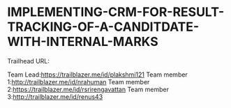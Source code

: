 # IMPLEMENTING-CRM-FOR-RESULT-TRACKING-OF-A-CANDITDATE-WITH-INTERNAL-MARKS

Trailhead URL:

Team Lead:https://trailblazer.me/id/plakshmi121 
Team member 1:http://trailblazer.me/id/nrahuman
Team member 2:https://trailblazer.me/id/rsrirengavattan
Team member 3:http://trailblazer.me/id/renus43
